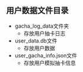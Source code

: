 ## 用户数据文件目录
- gacha_log_data文件夹
    - 存放用户抽卡日志
- user_data.db文件
    - 存放用户数据
- user_gacha_info.json文件
    - 存放用户模拟抽卡信息   